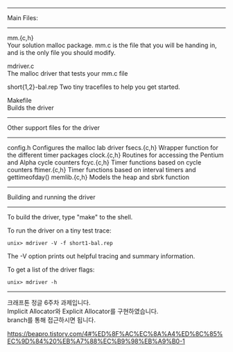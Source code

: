 
***********
Main Files:
***********

mm.{c,h}	
	Your solution malloc package. mm.c is the file that you
	will be handing in, and is the only file you should modify.

mdriver.c	
	The malloc driver that tests your mm.c file

short{1,2}-bal.rep
	Two tiny tracefiles to help you get started. 

Makefile	
	Builds the driver

**********************************
Other support files for the driver
**********************************

config.h	Configures the malloc lab driver
fsecs.{c,h}	Wrapper function for the different timer packages
clock.{c,h}	Routines for accessing the Pentium and Alpha cycle counters
fcyc.{c,h}	Timer functions based on cycle counters
ftimer.{c,h}	Timer functions based on interval timers and gettimeofday()
memlib.{c,h}	Models the heap and sbrk function

*******************************
Building and running the driver
*******************************
To build the driver, type "make" to the shell.

To run the driver on a tiny test trace:

	unix> mdriver -V -f short1-bal.rep

The -V option prints out helpful tracing and summary information.

To get a list of the driver flags:

	unix> mdriver -h
	
---	
크래프톤 정글 6주차 과제입니다.</br>
Implicit Allocator와 Explicit Allocator를 구현하였습니다.</br>
branch를 통해 접근하시면 됩니다.</br>

https://beapro.tistory.com/4#%ED%8F%AC%EC%8A%A4%ED%8C%85%EC%9D%84%20%EB%A7%88%EC%B9%98%EB%A9%B0-1

